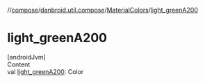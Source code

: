 //[compose](../../../index.md)/[danbroid.util.compose](../index.md)/[MaterialColors](index.md)/[light_greenA200](light_green-a200.md)



# light_greenA200  
[androidJvm]  
Content  
val [light_greenA200](light_green-a200.md): Color  



